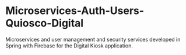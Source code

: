 # Microservices-Auth-Users-Quiosco-Digital
Microservices and user management and security services developed in Spring with Firebase for the Digital Kiosk application.
